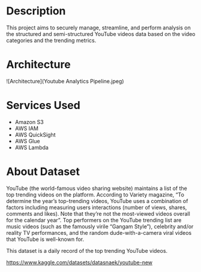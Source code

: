 # Description

This project aims to securely manage, streamline, and perform analysis on the structured and semi-structured YouTube videos data based on the video categories and the trending metrics.

# Architecture

![Architecture](Youtube Analytics Pipeline.jpeg)

# Services Used

 - Amazon S3
 - AWS IAM
 - AWS QuickSight
 - AWS Glue
 - AWS Lambda

# About Dataset

YouTube (the world-famous video sharing website) maintains a list of the top trending videos on the platform. According to Variety magazine, “To determine the year’s top-trending videos, YouTube uses a combination of factors including measuring users interactions (number of views, shares, comments and likes). Note that they’re not the most-viewed videos overall for the calendar year”. Top performers on the YouTube trending list are music videos (such as the famously virile “Gangam Style”), celebrity and/or reality TV performances, and the random dude-with-a-camera viral videos that YouTube is well-known for.

This dataset is a daily record of the top trending YouTube videos.

https://www.kaggle.com/datasets/datasnaek/youtube-new
